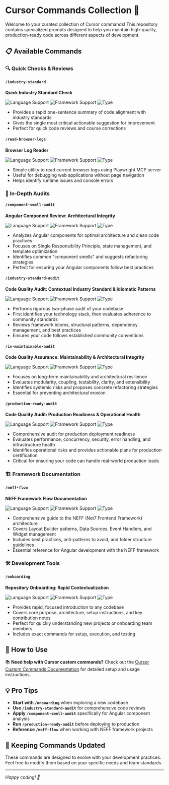 # Cursor Commands Collection 🚀

Welcome to your curated collection of Cursor commands! This repository contains specialized prompts designed to help you maintain high-quality, production-ready code across different aspects of development.

## 📋 Available Commands

### 🔍 **Quick Checks & Reviews**

#### `/industry-standard`

**Quick Industry Standard Check**

![Language Support](https://img.shields.io/badge/Languages-All-blue) ![Framework Support](https://img.shields.io/badge/Frameworks-All-green) ![Type](https://img.shields.io/badge/Type-Quick%20Check-orange)

- Provides a rapid one-sentence summary of code alignment with industry standards
- Gives the single most critical actionable suggestion for improvement
- Perfect for quick code reviews and course corrections

#### `/read-browser-logs`

**Browser Log Reader**

![Language Support](https://img.shields.io/badge/Languages-JavaScript%20%7C%20TypeScript-blue) ![Framework Support](https://img.shields.io/badge/Frameworks-Web%20Apps-green) ![Type](https://img.shields.io/badge/Type-Debug%20Tool-red)

- Simple utility to read current browser logs using Playwright MCP server
- Useful for debugging web applications without page navigation
- Helps identify runtime issues and console errors

### 🔬 **In-Depth Audits**

#### `/component-smell-audit`

**Angular Component Review: Architectural Integrity**

![Language Support](https://img.shields.io/badge/Languages-TypeScript-blue) ![Framework Support](https://img.shields.io/badge/Frameworks-Angular-green) ![Type](https://img.shields.io/badge/Type-In--Depth%20Audit-purple)

- Analyzes Angular components for optimal architecture and clean code practices
- Focuses on Single Responsibility Principle, state management, and template optimization
- Identifies common "component smells" and suggests refactoring strategies
- Perfect for ensuring your Angular components follow best practices

#### `/industry-standard-audit`

**Code Quality Audit: Contextual Industry Standard & Idiomatic Patterns**

![Language Support](https://img.shields.io/badge/Languages-All-blue) ![Framework Support](https://img.shields.io/badge/Frameworks-All-green) ![Type](https://img.shields.io/badge/Type-In--Depth%20Audit-purple)

- Performs rigorous two-phase audit of your codebase
- First identifies your technology stack, then evaluates adherence to community standards
- Reviews framework idioms, structural patterns, dependency management, and best practices
- Ensures your code follows established community conventions

#### `/is-maintainable-audit`

**Code Quality Assurance: Maintainability & Architectural Integrity**

![Language Support](https://img.shields.io/badge/Languages-All-blue) ![Framework Support](https://img.shields.io/badge/Frameworks-All-green) ![Type](https://img.shields.io/badge/Type-In--Depth%20Audit-purple)

- Focuses on long-term maintainability and architectural resilience
- Evaluates modularity, coupling, testability, clarity, and extensibility
- Identifies systemic risks and proposes concrete refactoring strategies
- Essential for preventing architectural erosion

#### `/production-ready-audit`

**Code Quality Audit: Production Readiness & Operational Health**

![Language Support](https://img.shields.io/badge/Languages-All-blue) ![Framework Support](https://img.shields.io/badge/Frameworks-All-green) ![Type](https://img.shields.io/badge/Type-In--Depth%20Audit-purple)

- Comprehensive audit for production deployment readiness
- Evaluates performance, concurrency, security, error handling, and infrastructure health
- Identifies operational risks and provides actionable plans for production certification
- Critical for ensuring your code can handle real-world production loads

### 🏗️ **Framework Documentation**

#### `/neff-flow`

**NEFF Framework Flow Documentation**

![Language Support](https://img.shields.io/badge/Languages-TypeScript-blue) ![Framework Support](https://img.shields.io/badge/Frameworks-Angular%20%7C%20NEFF-green) ![Type](https://img.shields.io/badge/Type-Documentation-yellow)

- Comprehensive guide to the NEFF (Net7 Frontend Framework) architecture
- Covers Layout Builder patterns, Data Sources, Event Handlers, and Widget management
- Includes best practices, anti-patterns to avoid, and folder structure guidelines
- Essential reference for Angular development with the NEFF framework

### 🛠️ **Development Tools**

#### `/onboarding`

**Repository Onboarding: Rapid Contextualization**

![Language Support](https://img.shields.io/badge/Languages-All-blue) ![Framework Support](https://img.shields.io/badge/Frameworks-All-green) ![Type](https://img.shields.io/badge/Type-Development%20Tool-cyan)

- Provides rapid, focused introduction to any codebase
- Covers core purpose, architecture, setup instructions, and key contribution notes
- Perfect for quickly understanding new projects or onboarding team members
- Includes exact commands for setup, execution, and testing

## 🎯 How to Use

📚 **Need help with Cursor custom commands?** Check out the [Cursor Custom Commands Documentation](https://cursor.com/docs/agent/chat/commands#commands) for detailed setup and usage instructions.

## 💡 Pro Tips

- **Start with `/onboarding`** when exploring a new codebase
- **Use `/industry-standard-audit`** for comprehensive code reviews
- **Apply `/component-smell-audit`** specifically for Angular component analysis
- **Run `/production-ready-audit`** before deploying to production
- **Reference `/neff-flow`** when working with NEFF framework projects

## 🔄 Keeping Commands Updated

These commands are designed to evolve with your development practices. Feel free to modify them based on your specific needs and team standards.

---

_Happy coding! 🎉_
